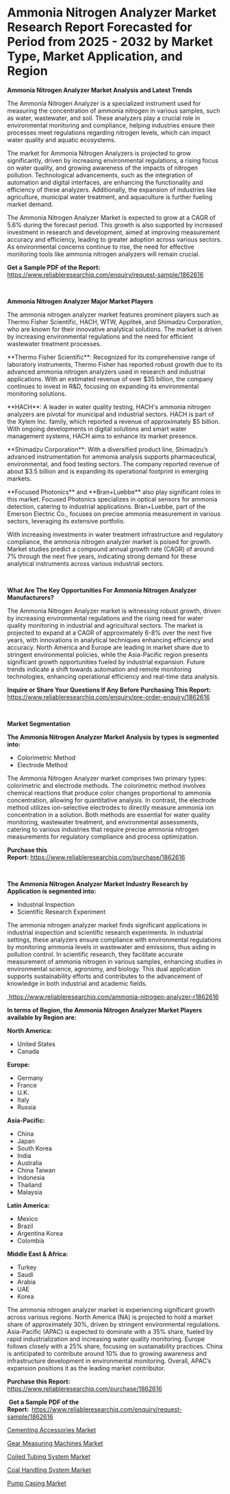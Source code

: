 <p><h1>Ammonia Nitrogen Analyzer Market Research Report Forecasted for Period from 2025 -  2032 by Market Type, Market Application, and Region</h1></p><p><strong>Ammonia Nitrogen Analyzer Market Analysis and Latest Trends</strong></p>
<p><p>The Ammonia Nitrogen Analyzer is a specialized instrument used for measuring the concentration of ammonia nitrogen in various samples, such as water, wastewater, and soil. These analyzers play a crucial role in environmental monitoring and compliance, helping industries ensure their processes meet regulations regarding nitrogen levels, which can impact water quality and aquatic ecosystems.</p><p>The market for Ammonia Nitrogen Analyzers is projected to grow significantly, driven by increasing environmental regulations, a rising focus on water quality, and growing awareness of the impacts of nitrogen pollution. Technological advancements, such as the integration of automation and digital interfaces, are enhancing the functionality and efficiency of these analyzers. Additionally, the expansion of industries like agriculture, municipal water treatment, and aquaculture is further fueling market demand.</p><p>The Ammonia Nitrogen Analyzer Market is expected to grow at a CAGR of 5.6% during the forecast period. This growth is also supported by increased investment in research and development, aimed at improving measurement accuracy and efficiency, leading to greater adoption across various sectors. As environmental concerns continue to rise, the need for effective monitoring tools like ammonia nitrogen analyzers will remain crucial.</p></p>
<p><strong>Get a Sample PDF of the Report:&nbsp;</strong> <a href="https://www.reliableresearchiq.com/enquiry/request-sample/1862616?utm_campaign=1082&utm_medium=2&utm_source=Github&utm_content=ia&utm_term=08042025&utm_id=ammonia-nitrogen-analyzer">https://www.reliableresearchiq.com/enquiry/request-sample/1862616</a></p>
<p>&nbsp;</p>
<p><strong>Ammonia Nitrogen Analyzer Major Market Players</strong></p>
<p><p>The ammonia nitrogen analyzer market features prominent players such as Thermo Fisher Scientific, HACH, WTW, Applitek, and Shimadzu Corporation, who are known for their innovative analytical solutions. The market is driven by increasing environmental regulations and the need for efficient wastewater treatment processes.</p><p>**Thermo Fisher Scientific**: Recognized for its comprehensive range of laboratory instruments, Thermo Fisher has reported robust growth due to its advanced ammonia nitrogen analyzers used in research and industrial applications. With an estimated revenue of over $35 billion, the company continues to invest in R&D, focusing on expanding its environmental monitoring solutions.</p><p>**HACH**: A leader in water quality testing, HACH's ammonia nitrogen analyzers are pivotal for municipal and industrial sectors. HACH is part of the Xylem Inc. family, which reported a revenue of approximately $5 billion. With ongoing developments in digital solutions and smart water management systems, HACH aims to enhance its market presence.</p><p>**Shimadzu Corporation**: With a diversified product line, Shimadzu’s advanced instrumentation for ammonia analysis supports pharmaceutical, environmental, and food testing sectors. The company reported revenue of about $3.5 billion and is expanding its operational footprint in emerging markets.</p><p>**Focused Photonics** and **Bran+Luebbe** also play significant roles in this market. Focused Photonics specializes in optical sensors for ammonia detection, catering to industrial applications. Bran+Luebbe, part of the Emerson Electric Co., focuses on precise ammonia measurement in various sectors, leveraging its extensive portfolio.</p><p>With increasing investments in water treatment infrastructure and regulatory compliance, the ammonia nitrogen analyzer market is poised for growth. Market studies predict a compound annual growth rate (CAGR) of around 7% through the next five years, indicating strong demand for these analytical instruments across various industrial sectors.</p></p>
<p>&nbsp;</p>
<p><strong>What Are The Key Opportunities For Ammonia Nitrogen Analyzer Manufacturers?</strong></p>
<p><p>The Ammonia Nitrogen Analyzer market is witnessing robust growth, driven by increasing environmental regulations and the rising need for water quality monitoring in industrial and agricultural sectors. The market is projected to expand at a CAGR of approximately 6-8% over the next five years, with innovations in analytical techniques enhancing efficiency and accuracy. North America and Europe are leading in market share due to stringent environmental policies, while the Asia-Pacific region presents significant growth opportunities fueled by industrial expansion. Future trends indicate a shift towards automation and remote monitoring technologies, enhancing operational efficiency and real-time data analysis.</p></p>
<p><strong>Inquire or Share Your Questions If Any Before Purchasing This Report:</strong> <a href="https://www.reliableresearchiq.com/enquiry/pre-order-enquiry/1862616?utm_campaign=1082&utm_medium=2&utm_source=Github&utm_content=ia&utm_term=08042025&utm_id=ammonia-nitrogen-analyzer">https://www.reliableresearchiq.com/enquiry/pre-order-enquiry/1862616</a></p>
<p>&nbsp;</p>
<p><strong>Market Segmentation</strong></p>
<p><strong>The Ammonia Nitrogen Analyzer Market Analysis by types is segmented into:</strong></p>
<p><ul><li>Colorimetric Method</li><li>Electrode Method</li></ul></p>
<p><p>The Ammonia Nitrogen Analyzer market comprises two primary types: colorimetric and electrode methods. The colorimetric method involves chemical reactions that produce color changes proportional to ammonia concentration, allowing for quantitative analysis. In contrast, the electrode method utilizes ion-selective electrodes to directly measure ammonia ion concentration in a solution. Both methods are essential for water quality monitoring, wastewater treatment, and environmental assessments, catering to various industries that require precise ammonia nitrogen measurements for regulatory compliance and process optimization.</p></p>
<p><strong>Purchase this Report:&nbsp;</strong><a href="https://www.reliableresearchiq.com/purchase/1862616?utm_campaign=1082&utm_medium=2&utm_source=Github&utm_content=ia&utm_term=08042025&utm_id=ammonia-nitrogen-analyzer">https://www.reliableresearchiq.com/purchase/1862616</a></p>
<p>&nbsp;</p>
<p><strong>The Ammonia Nitrogen Analyzer Market Industry Research by Application is segmented into:</strong></p>
<p><ul><li>Industrial Inspection</li><li>Scientific Research Experiment</li></ul></p>
<p><p>The ammonia nitrogen analyzer market finds significant applications in industrial inspection and scientific research experiments. In industrial settings, these analyzers ensure compliance with environmental regulations by monitoring ammonia levels in wastewater and emissions, thus aiding in pollution control. In scientific research, they facilitate accurate measurement of ammonia nitrogen in various samples, enhancing studies in environmental science, agronomy, and biology. This dual application supports sustainability efforts and contributes to the advancement of knowledge in both industrial and academic fields.</p></p>
<p><a href="https://www.reliableresearchiq.com/ammonia-nitrogen-analyzer-r1862616?utm_campaign=1082&utm_medium=2&utm_source=Github&utm_content=ia&utm_term=08042025&utm_id=ammonia-nitrogen-analyzer">&nbsp;https://www.reliableresearchiq.com/ammonia-nitrogen-analyzer-r1862616</a></p>
<p><strong>In terms of Region, the Ammonia Nitrogen Analyzer Market Players available by Region are:</strong></p>
<p>
    <p> <strong> North America: </strong>
        <ul>
            <li>United States</li>
            <li>Canada</li>
        </ul>
        </p> 
    <p> <strong> Europe: </strong>
        <ul>
            <li>Germany</li>
            <li>France</li>
            <li>U.K.</li>
            <li>Italy</li>
            <li>Russia</li>
        </ul>
        </p> 
    <p> <strong> Asia-Pacific: </strong>
        <ul>
            <li>China</li>
            <li>Japan</li>
            <li>South Korea</li>
            <li>India</li>
            <li>Australia</li>
            <li>China Taiwan</li>
            <li>Indonesia</li>
            <li>Thailand</li>
            <li>Malaysia</li>
        </ul>
        </p> 
    <p> <strong> Latin America: </strong>
        <ul>
            <li>Mexico</li>
            <li>Brazil</li>
            <li>Argentina Korea</li>
            <li>Colombia</li>
        </ul>
        </p> 
    <p> <strong> Middle East & Africa: </strong>
        <ul>
            <li>Turkey</li>
            <li>Saudi</li>
            <li>Arabia</li>
            <li>UAE</li>
            <li>Korea</li>
        </ul>
    </p>
    </p>
<p><p>The ammonia nitrogen analyzer market is experiencing significant growth across various regions. North America (NA) is projected to hold a market share of approximately 30%, driven by stringent environmental regulations. Asia-Pacific (APAC) is expected to dominate with a 35% share, fueled by rapid industrialization and increasing water quality monitoring. Europe follows closely with a 25% share, focusing on sustainability practices. China is anticipated to contribute around 10% due to growing awareness and infrastructure development in environmental monitoring. Overall, APAC’s expansion positions it as the leading market contributor.</p></p>
<p><strong>Purchase this Report: </strong><a href="https://www.reliableresearchiq.com/purchase/1862616?utm_campaign=1082&utm_medium=2&utm_source=Github&utm_content=ia&utm_term=08042025&utm_id=ammonia-nitrogen-analyzer">https://www.reliableresearchiq.com/purchase/1862616</a></p>
<p>&nbsp;<strong>Get a Sample PDF of the Report:&nbsp;&nbsp;</strong><a href="https://www.reliableresearchiq.com/enquiry/request-sample/1862616?utm_campaign=1082&utm_medium=2&utm_source=Github&utm_content=ia&utm_term=08042025&utm_id=ammonia-nitrogen-analyzer">https://www.reliableresearchiq.com/enquiry/request-sample/1862616</a></p>
<p><strong></strong></p>
<p><p><a href="https://github.com/monacaquddus/Market-Research-Report-List-1/blob/main/cementing-accessories-market.md?utm_campaign=1082&utm_medium=2&utm_source=Github&utm_content=ia&utm_term=08042025&utm_id=ammonia-nitrogen-analyzer">Cementing Accessories Market</a></p><p><a href="https://github.com/owaysusing/Market-Research-Report-List-1/blob/main/gear-measuring-machines-market.md?utm_campaign=1082&utm_medium=2&utm_source=Github&utm_content=ia&utm_term=08042025&utm_id=ammonia-nitrogen-analyzer">Gear Measuring Machines Market</a></p><p><a href="https://github.com/mgapeak/Market-Research-Report-List-1/blob/main/coiled-tubing-system-market.md?utm_campaign=1082&utm_medium=2&utm_source=Github&utm_content=ia&utm_term=08042025&utm_id=ammonia-nitrogen-analyzer">Coiled Tubing System Market</a></p><p><a href="https://github.com/aijazdeitzbq/Market-Research-Report-List-1/blob/main/coal-handling-system-market.md?utm_campaign=1082&utm_medium=2&utm_source=Github&utm_content=ia&utm_term=08042025&utm_id=ammonia-nitrogen-analyzer">Coal Handling System Market</a></p><p><a href="https://github.com/gambokaiohjr/Market-Research-Report-List-1/blob/main/pump-casing-market.md?utm_campaign=1082&utm_medium=2&utm_source=Github&utm_content=ia&utm_term=08042025&utm_id=ammonia-nitrogen-analyzer">Pump Casing Market</a></p></p>